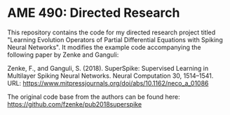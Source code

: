 # AME 490: Directed Research

This repository contains the code for my directed research project titled "Learning Evolution Operators of Partial Differential Equations with Spiking Neural Networks". It modifies the example code accompanying the following paper by Zenke and Ganguli:

Zenke, F., and Ganguli, S. (2018). SuperSpike: Supervised Learning in Multilayer Spiking Neural Networks. Neural Computation 30, 1514–1541.
URL: https://www.mitpressjournals.org/doi/abs/10.1162/neco_a_01086

The original code base from the authors can be found here: https://github.com/fzenke/pub2018superspike
